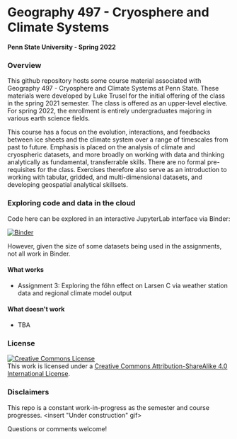 # Geography 497 - Cryosphere and Climate Systems
**Penn State University - Spring 2022**

### Overview 

This github repository hosts some course material associated with Geography 497 - Cryosphere and Climate Systems at Penn State. These materials were developed by Luke Trusel for the initial offering of the class in the spring 2021 semester. The class is offered as an upper-level elective. For spring 2022, the enrollment is entirely undergraduates majoring in various earth science fields.

This course has a focus on the evolution, interactions, and feedbacks between ice sheets and the climate system over a range of timescales from past to future. Emphasis is placed on the analysis of climate and cryospheric datasets, and more broadly on working with data and thinking analytically as fundamental, transferrable skills. There are no formal pre-requisites for the class. Exercises therefore also serve as an introduction to working with tabular, gridded, and multi-dimensional datasets, and developing geospatial analytical skillsets. 

### Exploring code and data in the cloud
Code here can be explored in an interactive JupyterLab interface via Binder: 

[![Binder](https://mybinder.org/badge_logo.svg)](https://mybinder.org/v2/gh/trusel/GEOG497-SP22/HEAD?urlpath=lab)

However, given the size of some datasets being used in the assignments, not all work in Binder.

#### What works
* Assignment 3: Exploring the föhn effect on Larsen C via weather station data and regional climate model output

#### What doesn't work
 * TBA

### License
<a rel="license" href="http://creativecommons.org/licenses/by-sa/4.0/"><img alt="Creative Commons License" style="border-width:0" src="https://i.creativecommons.org/l/by-sa/4.0/88x31.png" /></a><br />This work is licensed under a <a rel="license" href="http://creativecommons.org/licenses/by-sa/4.0/">Creative Commons Attribution-ShareAlike 4.0 International License</a>. 

### Disclaimers

This repo is a constant work-in-progress as the semester and course progresses. <insert "Under construction" gif>

Questions or comments welcome!
